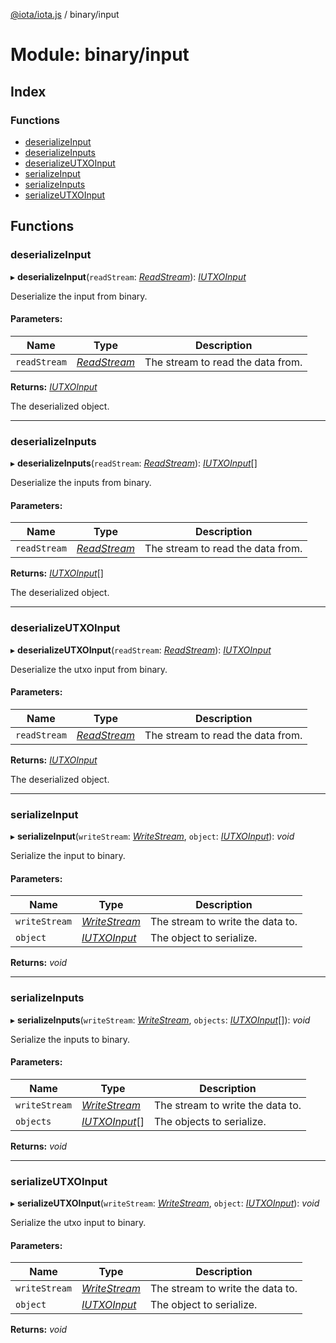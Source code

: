 [@iota/iota.js](../README.md) / binary/input

# Module: binary/input

## Index

### Functions

* [deserializeInput](binary_input.md#deserializeinput)
* [deserializeInputs](binary_input.md#deserializeinputs)
* [deserializeUTXOInput](binary_input.md#deserializeutxoinput)
* [serializeInput](binary_input.md#serializeinput)
* [serializeInputs](binary_input.md#serializeinputs)
* [serializeUTXOInput](binary_input.md#serializeutxoinput)

## Functions

### deserializeInput

▸ **deserializeInput**(`readStream`: [*ReadStream*](../classes/utils_readstream.readstream.md)): [*IUTXOInput*](../interfaces/models_iutxoinput.iutxoinput.md)

Deserialize the input from binary.

#### Parameters:

Name | Type | Description |
------ | ------ | ------ |
`readStream` | [*ReadStream*](../classes/utils_readstream.readstream.md) | The stream to read the data from.   |

**Returns:** [*IUTXOInput*](../interfaces/models_iutxoinput.iutxoinput.md)

The deserialized object.

___

### deserializeInputs

▸ **deserializeInputs**(`readStream`: [*ReadStream*](../classes/utils_readstream.readstream.md)): [*IUTXOInput*](../interfaces/models_iutxoinput.iutxoinput.md)[]

Deserialize the inputs from binary.

#### Parameters:

Name | Type | Description |
------ | ------ | ------ |
`readStream` | [*ReadStream*](../classes/utils_readstream.readstream.md) | The stream to read the data from.   |

**Returns:** [*IUTXOInput*](../interfaces/models_iutxoinput.iutxoinput.md)[]

The deserialized object.

___

### deserializeUTXOInput

▸ **deserializeUTXOInput**(`readStream`: [*ReadStream*](../classes/utils_readstream.readstream.md)): [*IUTXOInput*](../interfaces/models_iutxoinput.iutxoinput.md)

Deserialize the utxo input from binary.

#### Parameters:

Name | Type | Description |
------ | ------ | ------ |
`readStream` | [*ReadStream*](../classes/utils_readstream.readstream.md) | The stream to read the data from.   |

**Returns:** [*IUTXOInput*](../interfaces/models_iutxoinput.iutxoinput.md)

The deserialized object.

___

### serializeInput

▸ **serializeInput**(`writeStream`: [*WriteStream*](../classes/utils_writestream.writestream.md), `object`: [*IUTXOInput*](../interfaces/models_iutxoinput.iutxoinput.md)): *void*

Serialize the input to binary.

#### Parameters:

Name | Type | Description |
------ | ------ | ------ |
`writeStream` | [*WriteStream*](../classes/utils_writestream.writestream.md) | The stream to write the data to.   |
`object` | [*IUTXOInput*](../interfaces/models_iutxoinput.iutxoinput.md) | The object to serialize.    |

**Returns:** *void*

___

### serializeInputs

▸ **serializeInputs**(`writeStream`: [*WriteStream*](../classes/utils_writestream.writestream.md), `objects`: [*IUTXOInput*](../interfaces/models_iutxoinput.iutxoinput.md)[]): *void*

Serialize the inputs to binary.

#### Parameters:

Name | Type | Description |
------ | ------ | ------ |
`writeStream` | [*WriteStream*](../classes/utils_writestream.writestream.md) | The stream to write the data to.   |
`objects` | [*IUTXOInput*](../interfaces/models_iutxoinput.iutxoinput.md)[] | The objects to serialize.    |

**Returns:** *void*

___

### serializeUTXOInput

▸ **serializeUTXOInput**(`writeStream`: [*WriteStream*](../classes/utils_writestream.writestream.md), `object`: [*IUTXOInput*](../interfaces/models_iutxoinput.iutxoinput.md)): *void*

Serialize the utxo input to binary.

#### Parameters:

Name | Type | Description |
------ | ------ | ------ |
`writeStream` | [*WriteStream*](../classes/utils_writestream.writestream.md) | The stream to write the data to.   |
`object` | [*IUTXOInput*](../interfaces/models_iutxoinput.iutxoinput.md) | The object to serialize.    |

**Returns:** *void*
